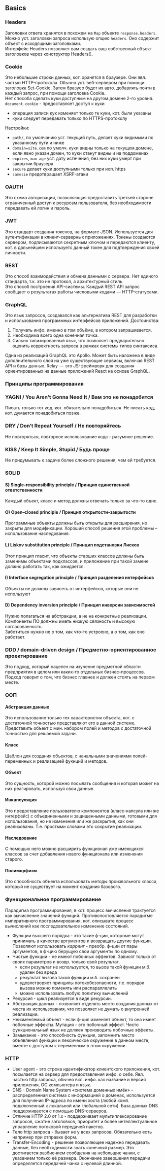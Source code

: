 ## Basics
### Headers
Заголовки ответа хранятся в похожем на `Map` объекте `response.headers`.  
Можно уст. заголовки запроса использую опцию `headers`. Оно содержит объект с исходящими заголовками.  
Интерфейс Headers позволяет вам создать ваш собственный объект заголовков через конструктор Headers().
### Cookie
Это небольшие строки данных, кот. хранятся в браузере. Они явл. частью HTTP-протокола. Обычно уст. веб-сервером при помощи заголовка Set-Cookie. Затем бразуер будет их авто. добавлять почти в каждый запрос, при помощи заголовка Cookie.  
Нет способа сделать куки доступным на другом домене 2-го уровня.
`document.cookie` - предоставляет доступ к куки
- операция записи кук изменяет только те куки, кот. были указаны
- куки следует передавать только по HTTPS-протоколу

Настройки:
- `path/`, по умолчанию уст. текущий путь, делает куки видимыми по указанному пути и ниже
- `domain=site.com` по умолч. куки видны только на текущем домене, если явно указан домен, то куки станут видны и на поддоменах
- `expires`, `max-age` уст. дату истечения, без них куки умерт при закрытии браузера
- `secure` делает куки доступными только при исп. https
- `samesie` предотвращает XSRF-атаки

### OAUTH
Это схема авторизации, позволяющая предоставить третьей стороне ограниченный доступ к ресурсам пользователя, без необходимости передавать ей логин и пароль.

### JWT
Это стандарт создания токенов, на формате JSON. Используется для аутентификации в клиент-серверных приложениях. Токены создаются сервером, подписываются секретным ключом и передаются клиенту, кот. в дальнейшем используетс данный токен для подтверждения своей личности.

### REST
Это способ взаимодействия и обмена данными с сервера. Нет единого стандарта, т.к. это не протокол, а архитектурный стиль.  
Это способ построения API-системы. Каждый REST API запрос сообщает о результатах работы числовыми кодами — HTTP-статусами.

### GraphQL
Это язык запросов, создавался как альтернатива REST для разработки и использования программных интерфейсов приложений. Достоинства:
1. Получать инфо. именно в том объёме, в котором запрашивается.
2. Необходима всего одна конечная точка.
3. Сильно типизированный язык, что позволяет предварительно оценить корректность запроса в рамках системы типов синтаксиса.

Одна из реализаций GraphQL это Apollo. Может быть наложена в виде дополнительного слоя на уже существующие сервисы, включая REST API и базы данных. 
Relay  —  это JS-фреймворк для создания ориентированных на данные приложений React на основе GraphQL.

### Принципы программирования
### YAGNI / You Aren’t Gonna Need It / Вам это не понадобится
Писать только тот код, кот. обязательно понадобиться. Не писать код, кот. думается понадобиться позже.
### DRY / Don’t Repeat Yourself / Не повторяйтесь
Не повторяться, повторное использование кода - разумное решение.
### KISS / Keep It Simple, Stupid / Будь проще
Не придумывать к задаче более сложного решения, чем ей требуется.
### SOLID
#### S) Single-responsibility principle / Принцип единственной ответственности
Каждый объект, класс и метод должны отвечать только за что-то одно.
#### O) Open–closed principle / Принцип открытости-закрытости
Программные объекты должны быть открыты для расширения, но закрыты для модификации. Хороший способ решения этой проблемы – использование наследования.
#### L) Liskov substitution principle / Принцип подстановки Лисков
Этот принцип гласит, что объекты старших классов должны быть заменимы объектами подклассов, и приложение при такой замене должно работать так, как ожидается.
#### I) Interface segregation principle / Принцип разделения интерфейсов
Объекты не должны зависеть от интерфейсов, которые они не используют
#### D) Dependency inversion principle / Принцип инверсии зависимостей
Нужно полагаться на абстракции, а не на конкретные реализации. Компоненты ПО должны иметь низкую связность и высокую согласованность.  
Заботиться нужно не о том, как что-то устроено, а о том, как оно работает.

### DDD / domain-driven design / Предметно-ориентированное проектирование
Это подход, который нацелен на изучение предметной области предприятия в целом или каких-то отдельных бизнес-процессов. Подход говорит о том, что бизнес главнее и должен стоять на первом месте. 

### ООП
#### Абстракция данных
Это использование только тех характеристик объекта, кот. с достаточной точностью представляют его в данной системе. Представить объект с мин. набором полей и методов с достаточной точностью для решаемой задачи.
#### Класс
Шаблон для создания объектов, с начальными значениями полей-переменных и реализацией фукнций и методов.
#### Объект
Это сущность, которой можно посылать сообщения и которая может на них реагировать, используя свои данные.
#### Инкапсуляция
Это предоставление пользователю компонентов (класс-капсула или же интерфейс) с объединенными и защищенными данными, готовыми для использования, но не изменения или же раскрытия, как они реализованы. Т.е. простыми словами это сокрытие реализации.
#### Наследование
С помощью него можно расширить функционал уже имеющихся классов за счет добавления нового функционала или изменения старого.
#### Полиморфизм
Это способность объекта использовать методы произвольного класса, который не существует на момент создания базового.

### Функциональное программирование
Парадигма программирования, в кот. процесс вычисления трактуется как вычисление значений функций. Противопостовляется парадигме императивного программирования, кот. описывате процесс вычислений как последовательное изменение состояний.
* Функции высшего порядка - это такие ф-ции, котороые могут принимать в качестве аргументов и возвращать другие функции. Позволяют использовать *карринг* - преобр. ф-ции от пары аргументов, в ф-цию берущую свои аргументы по одному.
* Чистые функции - не имеют побочных эффектов. Зависят только от своих параметров и возвр. только свой результат.
  * если результат не используется, то вызов такой функции м.б. удален без вреда
  * результат вызова такой функции м.б. сохранен
  * удовлетворяет принципы потокобезопасноти, т.е. порядок вызова можно поменять или распараллелить
  * можно использовать любую политику вычислений
* Рекурсия - цикл реализуется в виде рекурсии.
* Абстракция данных - позволяет отделять место создания данных от места их использования, что позволяет не думать о внутренней реализации.
* Неизменяемый объект - если ф-ция изменяет объект, то она имеет побочные эффекты. Мутация - это побочный эффект. Чисто функциональный язык не должен производить побочные эффекты.
* Замыкание - это способность функции, запомнить место объявления функции и лексическое окружение в данном месте, вместе с доступом к переменным в этом окружении.

### HTTP
* User agent - это строка идентификатор клиентского приложения, кот. посылается на сервер для предоставления инфо. о себе. Явл. частью http запроса, обычно вкл. инфо. как название и версия приложения, ОС компьютера и язык.
* DNS - Domain Name System «система доменных имён» - распределенная система с информацией о доменах, используется для получения IP-адреса по имени хоста (любой комп. подключенный к локальной или глобальной сети). База данных DNS поддерживается с помощью DNS-серверов.
* Отличие HTTP 2.0 от 1.x - поддерживает мультиплексирование запросов, сжатие заголовков, приоритет и более интеллектуальное управление потоковой передачей пакетов.
* Тело http запроса - бывает не у всех запросов. Обязательно есть например при отправке форм.
* Transfer-Encoding - решение позволяющее надежно передавать данные, без необходимости знать конечный размер. Это достигается разбиением сообщения на небольшие чанки, с указанием только её размера. Окончание завершения передачи определяется передачей чанка с нулевой длинной.
